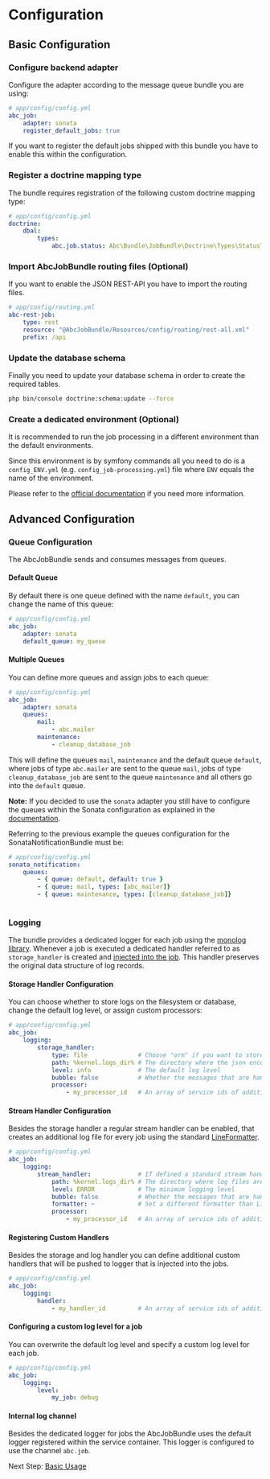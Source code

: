 Configuration
=============

## Basic Configuration

### Configure backend adapter

Configure the adapter according to the message queue bundle you are using:

```yaml
# app/config/config.yml
abc_job:
    adapter: sonata
    register_default_jobs: true
```

If you want to register the default jobs shipped with this bundle you have to enable this within the configuration.

### Register a doctrine mapping type

The bundle requires registration of the following custom doctrine mapping type:

```yaml
# app/config/config.yml
doctrine:
    dbal:
        types:
            abc.job.status: Abc\Bundle\JobBundle\Doctrine\Types\StatusType
```

### Import AbcJobBundle routing files (Optional)

If you want to enable the JSON REST-API you have to import the routing files.

```yaml
# app/config/routing.yml
abc-rest-job:
    type: rest
    resource: "@AbcJobBundle/Resources/config/routing/rest-all.xml"
    prefix: /api
```

### Update the database schema

Finally you need to update your database schema in order to create the required tables.

```bash
php bin/console doctrine:schema:update --force
```

### Create a dedicated environment (Optional)

It is recommended to run the job processing in a different environment than the default environments.

Since this environment is by symfony commands all you need to do is a `config_ENV.yml` (e.g. `config_job-processing.yml`) file where `ENV` equals the name of the environment. 

Please refer to the [official documentation](http://symfony.com/doc/current/configuration/environments.html) if you need more information.

## Advanced Configuration

### Queue Configuration

The AbcJobBundle sends and consumes messages from queues.

#### Default Queue

By default there is one queue defined with the name `default`, you can change the name of this queue:

```yaml
# app/config/config.yml
abc_job:
    adapter: sonata
    default_queue: my_queue
```

#### Multiple Queues

You can define more queues and assign jobs to each queue:

```yaml
# app/config/config.yml
abc_job:
    adapter: sonata
    queues:
        mail:
            - abc.mailer
        maintenance:
            - cleanup_database_job
```

This will define the queues `mail`, `maintenance` and the default queue `default`, where jobs of type `abc.mailer` are sent to the queue `mail`, jobs of type `cleanup_database_job` are sent to the queue `maintenance` and all others go into the `default` queue.

__Note:__ If you decided to use the `sonata` adapter you still have to configure the queues within the Sonata configuration as explained in the [documentation](https://sonata-project.org/bundles/notification/master/doc/reference/multiple_queues.html).

Referring to the previous example the queues configuration for the SonataNotificationBundle must be:

```yaml
# app/config/config.yml
sonata_notification:
    queues:
        - { queue: default, default: true }
        - { queue: mail, types: [abc_mailer]}
        - { queue: maintenance, types: [cleanup_database_job]}
        
```

### Logging

The bundle provides a dedicated logger for each job using the [monolog library](http://symfony.com/doc/current/logging.html). Whenever a job is executed a dedicated handler referred to as `storage_handler` is created and [injected into the job](./logging.md). This handler preserves the original data structure of log records. 

#### Storage Handler Configuration

You can choose whether to store logs on the filesystem or database, change the default log level, or assign custom processors:

```yaml
# app/config/config.yml
abc_job:
    logging:
        storage_handler:
            type: file              # Choose "orm" if you want to store job logs in the database instead of files
            path: %kernel.logs_dir% # The directory where the json encoded logs are stored (ignored if handler is "orm")
            level: info             # The default log level
            bubble: false           # Whether the messages that are handled can bubble up the stack or not
            processor:
                - my_processor_id   # An array of service ids of additional processors to register
```

#### Stream Handler Configuration

Besides the storage handler a regular stream handler can be enabled, that creates an additional log file for every job using the standard [LineFormatter](https://github.com/Seldaek/monolog/blob/master/src/Monolog/Formatter/LineFormatter.php).

```yaml
# app/config/config.yml
abc_job:
    logging:
        stream_handler:             # If defined a standard stream handler will be registered
            path: %kernel.logs_dir% # The directory where log files are stored
            level: ERROR            # The minimum logging level
            bubble: false           # Whether the messages that are handled can bubble up the stack or not
            formatter: ~            # Set a different formatter than LineFormattter
            processor:
                - my_processor_id   # An array of service ids of additional processors to register
```

#### Registering Custom Handlers

Besides the storage and log handler you can define additional custom handlers that will be pushed to logger that is injected into the jobs.

```yaml
# app/config/config.yml
abc_job:
    logging:
        handler:
            - my_handler_id         # An array of service ids of additional handlers to register
```

#### Configuring a custom log level for a job

You can overwrite the default log level and specify a custom log level for each job.

```yaml
# app/config/config.yml
abc_job:
    logging:
        level:
            my_job: debug
```

#### Internal log channel

Besides the dedicated logger for jobs the AbcJobBundle uses the default logger registered within the service container. This logger is configured to use the channel `abc.job`.

Next Step: [Basic Usage](./basic-usage.md)